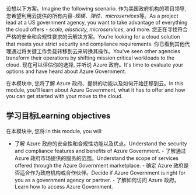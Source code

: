 <span data-ttu-id="a8f64-101">设想以下方案。</span><span class="sxs-lookup"><span data-stu-id="a8f64-101">Imagine the following scenario.</span></span> <span data-ttu-id="a8f64-102">作为美国政府机构的项目领导, 您希望利用云提供的所有内容-*规模、弹性、microservices*等。</span><span class="sxs-lookup"><span data-stu-id="a8f64-102">As a project lead at a US government agency, you want to take advantage of everything the cloud offers - *scale, elasticity, microservices*, and more.</span></span> <span data-ttu-id="a8f64-103">您正在寻找符合严格的安全和合规性要求的云解决方案。</span><span class="sxs-lookup"><span data-stu-id="a8f64-103">You’re looking for a cloud solution that meets your strict security and compliance requirements.</span></span> <span data-ttu-id="a8f64-104">你已看到其他代理通过将关键工作负载转移到云来转换其操作。</span><span class="sxs-lookup"><span data-stu-id="a8f64-104">You've seen other agencies transform their operations by shifting mission critical workloads to the cloud.</span></span> <span data-ttu-id="a8f64-105">现在可以评估你的选择, 并听说 Azure 政府。</span><span class="sxs-lookup"><span data-stu-id="a8f64-105">It's time to evaluate your options and have heard about Azure Government.</span></span> 

<span data-ttu-id="a8f64-106">在本模块中, 您将了解 Azure 政府、提供的功能以及如何开始迁移到云。</span><span class="sxs-lookup"><span data-stu-id="a8f64-106">In this module, you'll learn about Azure Government, what it has to offer and how you can get started with your move to the cloud.</span></span>

## <a name="learning-objectives"></a><span data-ttu-id="a8f64-107">学习目标</span><span class="sxs-lookup"><span data-stu-id="a8f64-107">Learning objectives</span></span>

<span data-ttu-id="a8f64-108">在本模块中, 您将:</span><span class="sxs-lookup"><span data-stu-id="a8f64-108">In this module, you will:</span></span>

   - <span data-ttu-id="a8f64-109">了解 Azure 政府的安全性和合规性功能以及优点。</span><span class="sxs-lookup"><span data-stu-id="a8f64-109">Understand the security and compliance features and benefits of Azure Government.</span></span>
    - <span data-ttu-id="a8f64-110">了解通过 Azure 政府市场提供的服务的范围。</span><span class="sxs-lookup"><span data-stu-id="a8f64-110">Understand the scope of services offered through the Azure Government marketplace.</span></span>
    - <span data-ttu-id="a8f64-111">确定 Azure 政府是否适合作为政府机构或合作伙伴。</span><span class="sxs-lookup"><span data-stu-id="a8f64-111">Decide if Azure Government is right for you as a government agency or partner.</span></span>
    - <span data-ttu-id="a8f64-112">了解如何访问 Azure 政府。</span><span class="sxs-lookup"><span data-stu-id="a8f64-112">Learn how to access Azure Government.</span></span>
